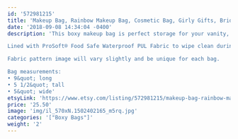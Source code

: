 ```yaml
---
id: '572981215'
title: 'Makeup Bag, Rainbow Makeup Bag, Cosmetic Bag, Girly Gifts, Bridal Gift, Waterproof Makeup Bag, Large Makeup Bag, Gifts for Friends Birthday'
date: '2018-09-08 14:34:04 -0400'
description: 'This boxy makeup bag is perfect storage for your vanity, or bathroom sink. It has a lot of room to store everything from makeup palettes, brushes, to your everyday essentials. Great for travel, lined with sturdy interfacing and handle attached to the side.

Lined with ProSoft® Food Safe Waterproof PUL Fabric to wipe clean during use. 

Fabric pattern image will vary slightly and be unique for each bag.

Bag measurements:
• 9&quot; long
• 5 1/2&quot; tall
• 5&quot; wide'
etsyLink: 'https://www.etsy.com/listing/572981215/makeup-bag-rainbow-makeup-bag-cosmetic?utm_source=synctostaticsite&utm_medium=api&utm_campaign=api'
price: '25.50'
image: 'img/il_570xN.1502402165_m5rq.jpg'
categories: '["Boxy Bags"]'
weight: '2'
---
```

